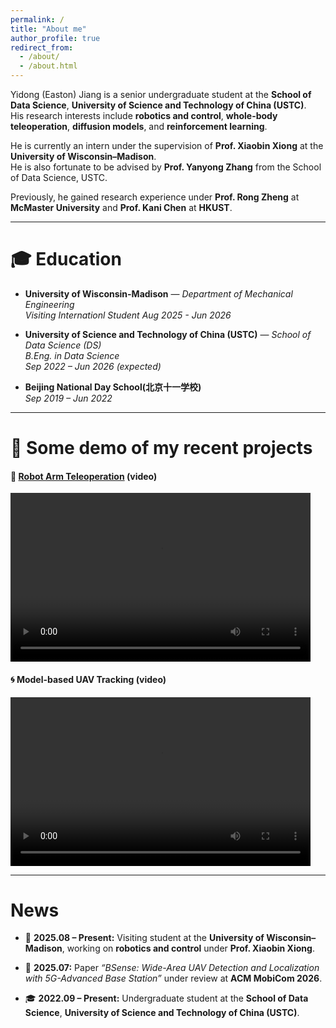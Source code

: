 ```yaml
---
permalink: /
title: "About me"
author_profile: true
redirect_from: 
  - /about/
  - /about.html
---
```


Yidong (Easton) Jiang is a senior undergraduate student at the **School of Data Science**, **University of Science and Technology of China (USTC)**.  
His research interests include **robotics and control**, **whole-body teleoperation**, **diffusion models**, and **reinforcement learning**.

He is currently an intern under the supervision of **Prof. Xiaobin Xiong** at the **University of Wisconsin–Madison**.  
He is also fortunate to be advised by **Prof. Yanyong Zhang** from the School of Data Science, USTC.

Previously, he gained research experience under **Prof. Rong Zheng** at **McMaster University** and **Prof. Kani Chen** at **HKUST**.

---

🎓 Education
======
- **University of Wisconsin-Madison** — *Department of Mechanical Engineering*  
  *Visiting Internationl Student*
  *Aug 2025 - Jun 2026*

- **University of Science and Technology of China (USTC)** — *School of Data Science (DS)*  
  *B.Eng. in Data Science*  
  *Sep 2022 – Jun 2026 (expected)*

- **Beijing National Day School(北京十一学校)**  
  *Sep 2019 – Jun 2022*
  
---

🎥 Some demo of my recent projects
======
#### 🤖 [Robot Arm Teleoperation](https://github.com/1EastonJ/vive_piper) (video)
<video width="480" height="270" controls>
  <source src="files/piper_teleop.mp4" 
    type="video/mp4">·
  Your browser does not support the video tag.
</video>

#### 🌀 Model-based UAV Tracking (video)
<video width="480" height="270" controls>
  <source src="files/UAV_tracking.mp4" 
    type="video/mp4">·
  Your browser does not support the video tag.
</video>


---

News
======
- 🧠 **2025.08 – Present:** Visiting student at the **University of Wisconsin–Madison**, working on **robotics and control** under **Prof. Xiaobin Xiong**.  

- 📄 **2025.07:** Paper *“BSense: Wide-Area UAV Detection and Localization with 5G-Advanced Base Station”* under review at **ACM MobiCom 2026**.  

- 🎓 **2022.09 – Present:** Undergraduate student at the **School of Data Science**, **University of Science and Technology of China (USTC)**.
 




